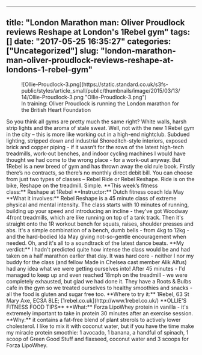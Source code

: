 
---
title: "London Marathon man: Oliver Proudlock reviews Reshape at London's 1Rebel gym"
tags: []
date: "2017-05-25 16:35:27"
categories: ["Uncategorized"]
slug: "london-marathon-man-oliver-proudlock-reviews-reshape-at-londons-1-rebel-gym"
---

<figure class="featured-media medium-width">![Ollie-Proudlock-3.png](https://static.standard.co.uk/s3fs-public/styles/article_small/public/thumbnails/image/2015/03/13/14/Ollie-Proudlock-3.png "Ollie-Proudlock-3.png")

<figcaption class="caption">In training: Oliver Proudlock is running the London marathon for the British Heart Foundation</figcaption>

</figure>

<div class="article-wrapper clearfix">

<div class="main-content-column">

<div id="gigya-share-btns-2_gig_containerParent" class="text-wrapper">So you think all gyms are pretty much the same right? White walls, harsh strip lights and the aroma of stale sweat. Well, not with the new 1 Rebel gym in the city – this is more like working out in a high-end nightclub. Subdued lighting, stripped down and industrial Shoreditch-style interiors, exposed brick and copper piping - if it wasn’t for the rows of the latest high-tech treadmills, work-out benches, and indoor cycling machines I would have thought we had come to the wrong place - for a work-out anyway. But 1Rebel is a new breed of gym and has thrown away the old rule book. Firstly there’s no contracts, so there’s no monthly direct debit bill. You can choose from just two types of classes – Rebel Ride or Rebel Reshape. Ride is on the bike, Reshape on the treadmill. Simple. **This week’s fitness class:** Reshape at 1Rebel **Instructor:** Dutch fitness coach Ida May **What it involves:** Rebel Reshape is a 45 minute class of extreme physical and mental intensity. The class starts with 10 minutes of running, building up your speed and introducing an incline - they've got Woodway 4front treadmills, which are like running on top of a tank track. Then it's straight onto the 1R workout bench for squats, raises, shoulder presses and abs. It's a simple combination of a bench, dumb bells - from 4kg to 12kg - and the hard-bodied Ida May giving not-so-gentle encouragement when needed. Oh, and it's all to a soundtrack of the latest dance beats. **My verdict:** I hadn't predicted quite how intense the class would be and had taken on a half marathon earlier that day. It was hard core - neither I nor my buddy for the class (and fellow Made in Chelsea cast member Alik Alfus) had any idea what we were getting ourselves into! After 45 minutes - I'd managed to keep up and even reached 18mph on the treadmill - we were completely exhausted, but glad we had done it. They have a Roots & Bulbs cafe in the gym so we treated ourselves to healthy smoothies and snacks - all the food is gluten and sugar free too. **Where to try it:** 1Rebel, 63 St Mary Axe, EC3A 8LE; [1rebel.co.uk](http://www.1rebel.co.uk/) **OLLIE'S FITNESS FOOD TIPS** **What:** Forza LipoWhey protein in vanilla - it's extremely important to take in protein 30 minutes after an exercise session. **Why:** it contains a fat-free blend of plant strerols to actively lower cholesterol. I like to mix it with coconut water, but if you have the time make my miracle protein smoothie: 1 avocado, 1 banana, a handful of spinach, 1 scoop of Green Good Stuff and flaxseed, coconut water and 3 scoops for Forza LipoWhey.</div>

</div>

</div>